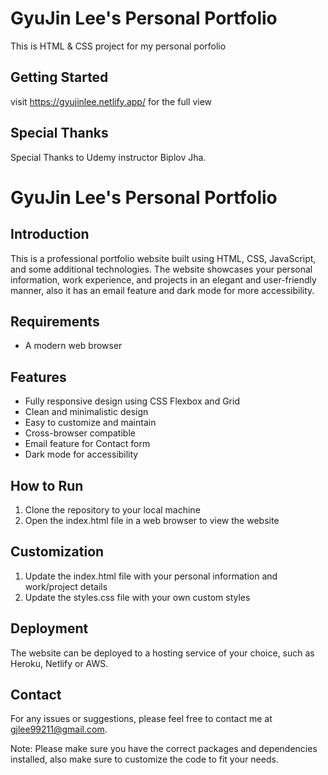 # GyuJin Lee's Personal Portfolio

This is HTML & CSS project for my personal porfolio 

## Getting Started

visit https://gyujinlee.netlify.app/ for the full view

## Special Thanks

Special Thanks to Udemy instructor Biplov Jha.

# GyuJin Lee's Personal Portfolio

## Introduction
This is a professional portfolio website built using HTML, CSS, JavaScript, and some additional technologies. The website showcases your personal information, work experience, and projects in an elegant and user-friendly manner, also it has an email feature and dark mode for more accessibility.

## Requirements
- A modern web browser

## Features
- Fully responsive design using CSS Flexbox and Grid
- Clean and minimalistic design
- Easy to customize and maintain
- Cross-browser compatible
- Email feature for Contact form
- Dark mode for accessibility

## How to Run
1. Clone the repository to your local machine
2. Open the index.html file in a web browser to view the website

## Customization
1. Update the index.html file with your personal information and work/project details
2. Update the styles.css file with your own custom styles

## Deployment
The website can be deployed to a hosting service of your choice, such as Heroku, Netlify or AWS.

## Contact
For any issues or suggestions, please feel free to contact me at gjlee99211@gmail.com.

Note: Please make sure you have the correct packages and dependencies installed, also make sure to customize the code to fit your needs.
